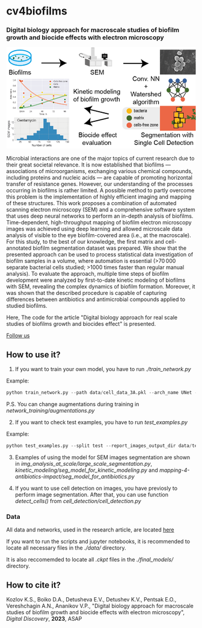# cv4biofilms

### Digital biology approach for macroscale studies of biofilm growth and biocide effects with electron microscopy

![cv4biofilms toc](figs/biofilms_toc.png)


Microbial interactions are one of the major topics of current research due to their great societal relevance. It is now established that biofilms — associations of microorganisms, exchanging various chemical compounds, including proteins and nucleic acids — are capable of promoting horizontal transfer of resistance genes. However, our understanding of the processes occurring in biofilms is rather limited. A possible method to partly overcome this problem is the implementation of highly efficient imaging and mapping of these structures. This work proposes a combination of automated scanning electron microscopy (SEM) and a comprehensive software system that uses deep neural networks to perform an in-depth analysis of biofilms. Time-dependent, high-throughput mapping of biofilm electron microscopy images was achieved using deep learning and allowed microscale data analysis of visible to the eye biofilm-covered area (i.e., at the macroscale). For this study, to the best of our knowledge, the first matrix and cell-annotated biofilm segmentation dataset was prepared. We show that the presented approach can be used to process statistical data investigation of biofilm samples in a volume, where automation is essential (>70 000 separate bacterial cells studied; >1000 times faster than regular manual analysis). To evaluate the approach, multiple time steps of biofilm development were analyzed by first-to-date kinetic modeling of biofilms with SEM, revealing the complex dynamics of biofilm formation. Moreover, it was shown that the described procedure is capable of capturing differences between antibiotics and antimicrobial compounds applied to studied biofilms.

Here, The code for the article "Digital biology approach for real scale studies of biofilms growth and biocides effect" is presented.


[Follow us](http://ananikovlab.ru)

## How to use it?

1. If you want to train your own model, you have to run *./train_network.py*

Example:

```python
python train_network.py --path data/cell_data_3A.pkl --arch_name UNet --encoder_name resnet34 --batch_size 5 --crop_size 896 --optimizer_name Adam --savelogdir test_model_training --elastic_transform_size 5
```
P.S. You can change augmentations during training in *network_training/augmentations.py* 


2. If you want to check test examples, you have to run *test_examples.py*

Example:

```python
python test_examples.py --split test --report_images_output_dir data/test_sample_model_preds --checkpoint_path final_models/final_model.ckpt
```


3. Examples of using the model for SEM images segmentation are shown in *img_analysis_at_scale/large_scale_segmentation.py*, *kinetic_modeling/seg_model_for_kinetic_modeling.py* and *mapping-4-antibiotics-impact/seg_model_for_antibiotics.py*


4. If you want to use cell detection on images, you have previosly to perform image segmentation. After that, you can use function *detect_cells()* from *cell_detection/cell_detection.py*

### Data

All data and networks, used in the research article, are located [here](https://mega.nz/folder/zvhFjIJZ#wjaRa-D1ja6YEa0ZZjl--g)

If you want to run the scripts and jupyter notebooks, it is recommended to locate all necessary files in the *./data/* directory.

It is also reccomemded to locate all *.ckpt* files in the *./final_models/* directory.

## How to cite it?

Kozlov K.S., Boiko D.A., Detusheva E.V., Detushev K.V., Pentsak E.O., Vereshchagin A.N., Ananikov V.P., "Digital biology approach for macroscale studies of biofilm growth and biocide effects with electron microscopy", *Digital Discovery*, **2023**, ASAP 
